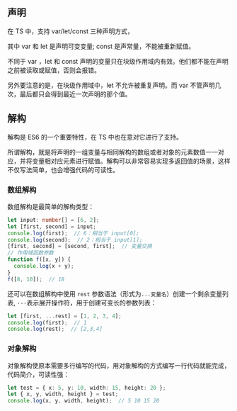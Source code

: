 ## 声明

在 TS 中，支持 var/let/const 三种声明方式，

其中 var 和 let 是声明可变变量; const 是声常量，不能被重新赋值。

不同于 var ，let 和 const 声明的变量只在块级作用域内有效。他们都不能在声明之前被读取或赋值，否则会报错。

另外要注意的是，在块级作用域中，let 不允许被重复声明。而 var 不管声明几次，最后都只会得到最近一次声明的那个值。

## 解构

解构是 ES6 的一个重要特性，在 TS 中也在意对它进行了支持。

所谓解构，就是将声明的一组变量与相同解构的数组或者对象的元素数值一一对应，并将变量相对应元素进行赋值。解构可以非常容易实现多返回值的场景，这样不仅写法简单，也会增强代码的可读性。

### 数组解构

数组解构是最简单的解构类型：

```ts
let input: number[] = [6, 2];
let [first, second] = input;
console.log(first);  // 6：相当于 input[0];
console.log(second);  // 2：相当于 input[1];
[first, second] = [second, first];  // 变量交换
// 作用域函数参数
function f([x, y]) {
  console.log(x + y);
}
f([8, 10]);  // 18
```

还可以在数组解构中使用 `rest` 参数语法（形式为`...变量名`）创建一个剩余变量列表, `···`表示展开操作符，用于创建可变长的参数列表：

```ts
let [first, ...rest] = [1, 2, 3, 4];
console.log(first);  // 1
console.log(rest);  // [2,3,4]
```

### 对象解构

对象解构使原本需要多行编写的代码，用对象解构的方式编写一行代码就能完成，代码简介，可读性强：

```ts
let test = { x: 5, y: 10, width: 15, height: 20 };
let { x, y, width, height } = test;
console.log(x, y, width, height);  // 5 10 15 20
```

